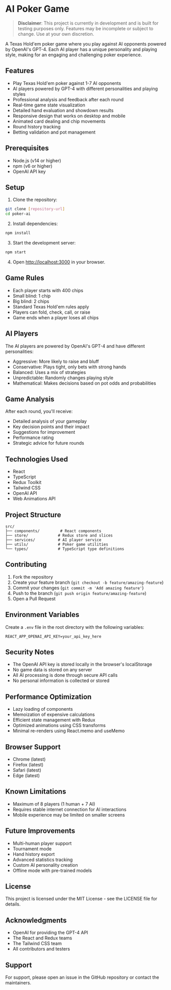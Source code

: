 # AI Poker Game

> **Disclaimer**: This project is currently in development and is built for testing purposes only. Features may be incomplete or subject to change. Use at your own discretion.

A Texas Hold'em poker game where you play against AI opponents powered by OpenAI's GPT-4. Each AI player has a unique personality and playing style, making for an engaging and challenging poker experience.

## Features

- Play Texas Hold'em poker against 1-7 AI opponents
- AI players powered by GPT-4 with different personalities and playing styles
- Professional analysis and feedback after each round
- Real-time game state visualization
- Detailed hand evaluation and showdown results
- Responsive design that works on desktop and mobile
- Animated card dealing and chip movements
- Round history tracking
- Betting validation and pot management

## Prerequisites

- Node.js (v14 or higher)
- npm (v6 or higher)
- OpenAI API key

## Setup

1. Clone the repository:
```bash
git clone [repository-url]
cd poker-ai
```

2. Install dependencies:
```bash
npm install
```

3. Start the development server:
```bash
npm start
```

4. Open [http://localhost:3000](http://localhost:3000) in your browser.

## Game Rules

- Each player starts with 400 chips
- Small blind: 1 chip
- Big blind: 2 chips
- Standard Texas Hold'em rules apply
- Players can fold, check, call, or raise
- Game ends when a player loses all chips

## AI Players

The AI players are powered by OpenAI's GPT-4 and have different personalities:
- Aggressive: More likely to raise and bluff
- Conservative: Plays tight, only bets with strong hands
- Balanced: Uses a mix of strategies
- Unpredictable: Randomly changes playing style
- Mathematical: Makes decisions based on pot odds and probabilities

## Game Analysis

After each round, you'll receive:
- Detailed analysis of your gameplay
- Key decision points and their impact
- Suggestions for improvement
- Performance rating
- Strategic advice for future rounds

## Technologies Used

- React
- TypeScript
- Redux Toolkit
- Tailwind CSS
- OpenAI API
- Web Animations API

## Project Structure

```
src/
├── components/         # React components
├── store/             # Redux store and slices
├── services/          # AI player service
├── utils/             # Poker game utilities
└── types/             # TypeScript type definitions
```

## Contributing

1. Fork the repository
2. Create your feature branch (`git checkout -b feature/amazing-feature`)
3. Commit your changes (`git commit -m 'Add amazing feature'`)
4. Push to the branch (`git push origin feature/amazing-feature`)
5. Open a Pull Request

## Environment Variables

Create a `.env` file in the root directory with the following variables:

```
REACT_APP_OPENAI_API_KEY=your_api_key_here
```

## Security Notes

- The OpenAI API key is stored locally in the browser's localStorage
- No game data is stored on any server
- All AI processing is done through secure API calls
- No personal information is collected or stored

## Performance Optimization

- Lazy loading of components
- Memoization of expensive calculations
- Efficient state management with Redux
- Optimized animations using CSS transforms
- Minimal re-renders using React.memo and useMemo

## Browser Support

- Chrome (latest)
- Firefox (latest)
- Safari (latest)
- Edge (latest)

## Known Limitations

- Maximum of 8 players (1 human + 7 AI)
- Requires stable internet connection for AI interactions
- Mobile experience may be limited on smaller screens

## Future Improvements

- Multi-human player support
- Tournament mode
- Hand history export
- Advanced statistics tracking
- Custom AI personality creation
- Offline mode with pre-trained models

## License

This project is licensed under the MIT License - see the LICENSE file for details.

## Acknowledgments

- OpenAI for providing the GPT-4 API
- The React and Redux teams
- The Tailwind CSS team
- All contributors and testers

## Support

For support, please open an issue in the GitHub repository or contact the maintainers.
